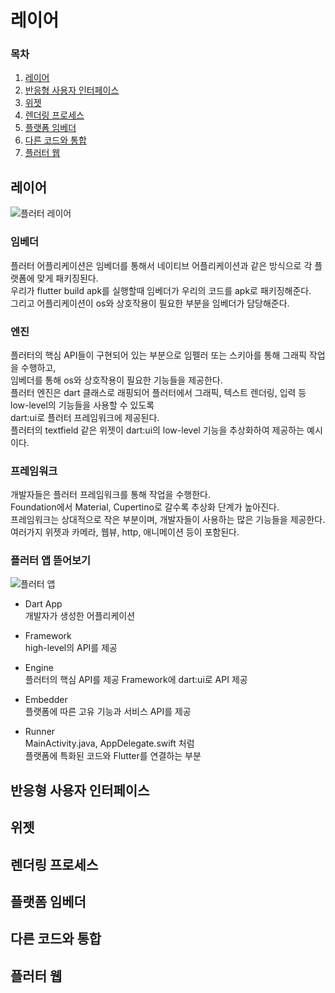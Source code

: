 # 레이어

### 목차

1. [레이어](https://github.com/leegh519/TIL/blob/main/Flutter/Architecture/%EB%A0%88%EC%9D%B4%EC%96%B4.md#%EB%A0%88%EC%9D%B4%EC%96%B4)
2. [반응형 사용자 인터페이스](#반응형-사용자-인터페이스)
3. [위젯](#위젯)
4. [렌더링 프로세스](#렌더링-프로세스)
5. [플랫폼 임베더](#플랫폼-임베더)
6. [다른 코드와 통합](#다른-코드와-통합)
7. [플러터 웹](#플러터-웹)


## 레이어
![플러터 레이어](https://docs.flutter.dev/assets/images/docs/arch-overview/archdiagram.png)

### 임베더
플러터 어플리케이션은 임베더를 통해서 네이티브 어플리케이션과 같은 방식으로 각 플랫폼에 맞게 패키징된다.   
우리가 flutter build apk를 실행할때 임베더가 우리의 코드를 apk로 패키징해준다.   
그리고 어플리케이션이 os와 상호작용이 필요한 부분을 임베더가 담당해준다.

### 엔진
플러터의 핵심 API들이 구현되어 있는 부분으로 임펠러 또는 스키아를 통해 그래픽 작업을 수행하고,   
임베더를 통해 os와 상호작용이 필요한 기능들을 제공한다.   
플러터 엔진은 dart 클래스로 래핑되어 플러터에서 그래픽, 텍스트 렌더링, 입력 등 low-level의 기능들을 사용할 수 있도록      
dart:ui로 플러터 프레임워크에 제공된다.   
플러터의 textfield 같은 위젯이 dart:ui의 low-level 기능을 추상화하여 제공하는 예시이다.   

### 프레임워크
개발자들은 플러터 프레임워크를 통해 작업을 수행한다.   
Foundation에서 Material, Cupertino로 갈수록 추상화 단계가 높아진다.   
프레임워크는 상대적으로 작은 부분이며, 개발자들이 사용하는 많은 기능들을 제공한다.   
여러가지 위젯과 카메라, 웹뷰, http, 애니메이션 등이 포함된다.

### 플러터 앱 뜯어보기
   

![플러터 앱](https://docs.flutter.dev/assets/images/docs/app-anatomy.svg)

- Dart App   
개발자가 생성한 어플리케이션

- Framework   
high-level의 API를 제공

- Engine   
플러터의 핵심 API를 제공
Framework에 dart:ui로 API 제공

- Embedder   
플랫폼에 따른 고유 기능과 서비스 API를 제공

- Runner   
MainActivity.java, AppDelegate.swift 처럼   
플랫폼에 특화된 코드와 Flutter를 연결하는 부분


## 반응형 사용자 인터페이스

## 위젯

## 렌더링 프로세스

## 플랫폼 임베더

## 다른 코드와 통합

## 플러터 웹
